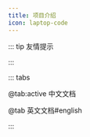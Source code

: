 ```yaml
---
title: 项目介绍
icon: laptop-code
---
```


::: tip 友情提示

<!-- @include: @article-header.snippet.md -->

:::

::: tabs

@tab:active 中文文档

<!-- @include: ../README.md -->

@tab 英文文档#english
<!-- @include: ../README-EN.md -->

:::




